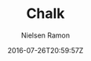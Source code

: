 ---
title: "Chalk"
github: https://github.com/nielsenramon/chalk
demo: http://chalk.nielsenramon.com
author: Nielsen Ramon
ssg:
  - Jekyll
cms:
  - No Cms
date: 2016-07-26T20:59:57Z
github_branch: master
description: "Chalk is a high quality, completely customizable, performant and 100% free Jekyll blog theme."
---